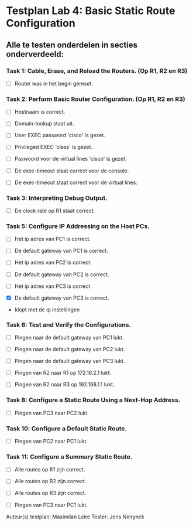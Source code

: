 # Testplan Lab 4: Basic Static Route Configuration
## Alle te testen onderdelen in secties onderverdeeld: 

### Task 1: Cable, Erase, and Reload the Routers. (Op R1, R2 en R3)
- [ ] Router was in het begin gereset.

### Task 2: Perform Basic Router Configuration. (Op R1, R2 en R3)
- [ ] Hostnaam is correct.

- [ ] Domain-lookup staat uit.

- [ ] User EXEC password 'cisco' is gezet.

- [ ] Privileged EXEC 'class' is gezet.

- [ ] Paswoord voor de virtual lines 'cisco' is gezet.

- [ ] De exec-timeout staat correct voor de console.

- [ ] De exec-timeout staat correct voor de virtual lines.


### Task 3: Interpreting Debug Output.
- [ ] De clock rate op R1 staat correct.

### Task 5: Configure IP Addressing on the Host PCs.
- [ ] Het ip adres van PC1 is correct.

- [ ] De default gateway van PC1 is correct.

- [ ] Het ip adres van PC2 is correct.

- [ ] De default gateway van PC2 is correct.

- [ ] Het ip adres van PC3 is correct.

- [x] De default gateway van PC3 is correct.
* klopt met de ip instellingen

### Task 6: Test and Verify the Configurations.
- [ ] Pingen naar de default gateway van PC1 lukt.

- [ ] Pingen naar de default gateway van PC2 lukt.

- [ ] Pingen naar de default gateway van PC3 lukt.

- [ ] Pingen van R2 naar R1 op 172.16.2.1 lukt.

- [ ] Pingen van R2 naar R3 op 192.168.1.1 lukt.


### Task 8: Configure a Static Route Using a Next-Hop Address.
- [ ] Pingen van PC3 naar PC2 lukt.


### Task 10: Configure a Default Static Route.
- [ ] Pingen van PC2 naar PC1 lukt.


### Task 11: Configure a Summary Static Route.
- [ ] Alle routes op R1 zijn correct.

- [ ] Alle routes op R2 zijn correct.

- [ ] Alle routes op R3 zijn correct.

- [ ] Pingen van PC3 naar PC1 lukt.


Auteur(s) testplan: Maximilan Leire
Tester: Jens Neirynck
